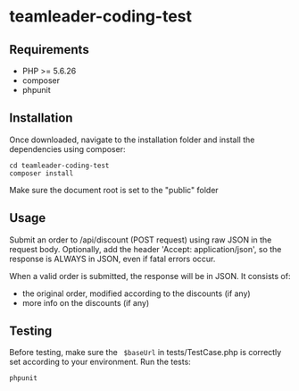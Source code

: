 # teamleader-coding-test

## Requirements

- PHP >= 5.6.26
- composer
- phpunit

## Installation

Once downloaded, navigate to the installation folder and install the dependencies using composer:
```Shell
cd teamleader-coding-test
composer install
```
Make sure the document root is set to the "public" folder

## Usage

Submit an order to /api/discount (POST request) using raw JSON in the request body.
Optionally, add the header 'Accept: application/json', so the response is ALWAYS in JSON, even if fatal errors occur.

When a valid order is submitted, the response will be in JSON. It consists of:
- the original order, modified according to the discounts (if any)
- more info on the discounts (if any)

## Testing

Before testing, make sure the ` $baseUrl` in tests/TestCase.php is correctly set according to your environment.
Run the tests:
```Shell
phpunit
```
